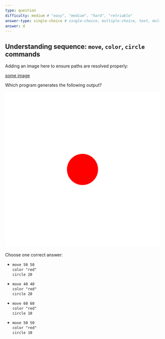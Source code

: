 ```yaml
---
type: question
difficulty: medium # "easy", "medium", "hard", "retriable"
answer-type: single-choice # single-choice, multiple-choice, text, multiple-texts, program
answer: d
---
```


## Understanding sequence: `move`, `color`, `circle` commands

Adding an image here to ensure paths are resolved properly:

[some image](dot/dot.a.evy.svg)

Which program generates the following output?

![question](dot/dot.a.evy.svg)

Choose one correct answer:

- ```evy
  move 50 50
  color "red"
  circle 20
  ```
- ```evy
  move 40 40
  color "red"
  circle 20
  ```
- ```evy
  move 60 60
  color "red"
  circle 10
  ```
- ```evy
  move 50 50
  color "red"
  circle 10
  ```
